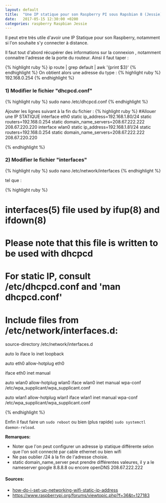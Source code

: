```yaml
---
layout: default
title:  "Une IP statique pour son Raspberry PI sous Rapsbian 8 (Jessie)"
date:   2017-05-15 12:30:00 +0200
categories: raspberry Raspbian Jessie
---
```


Il peut etre très utile d'avoir une IP Statique pour son Raspberry, notamment si l'on souhaite s'y connecter à distance.

Il faut tout d'abord récupérer des informations sur la connexion , notamment connaitre l'adresse de la porte du routeur. Ainsi il faut taper :

{% highlight ruby %}
ip route | grep default | awk '{print $3}'
{% endhighlight %}
On obtient alors une adresse du type :
{% highlight ruby %}
192.168.0.254
{% endhighlight %}

<h3>1) Modifier le fichier "dhcpcd.conf" </h3>

{% highlight ruby %}
sudo nano /etc/dhcpcd.conf
{% endhighlight %}

Ajouter les lignes suivant à la fin du fichier :
{% highlight ruby %}
#Allouer une IP STATIQUE
interface eth0
static ip_address=192.168.1.80/24
static routers=192.168.0.254
static domain_name_servers=208.67.222.222 208.67.220.220
interface wlan0
static ip_address=192.168.1.81/24
static routers=192.168.0.254
static domain_name_servers=208.67.222.222 208.67.220.220

{% endhighlight %}

<h3>2) Modifier le fichier "interfaces" </h3>

{% highlight ruby %}
sudo nano /etc/network/interfaces
{% endhighlight %}

tel que : 

{% highlight ruby %}
# interfaces(5) file used by ifup(8) and ifdown(8)

# Please note that this file is written to be used with dhcpcd
# For static IP, consult /etc/dhcpcd.conf and 'man dhcpcd.conf'

# Include files from /etc/network/interfaces.d:
source-directory /etc/network/interfaces.d

auto lo
iface lo inet loopback

auto eth0
allow-hotplug eth0

iface eth0 inet manual

auto wlan0
allow-hotplug wlan0
iface wlan0 inet manual
wpa-conf /etc/wpa_supplicant/wpa_supplicant.conf

auto wlan1
allow-hotplug wlan1
iface wlan1 inet manual
wpa-conf /etc/wpa_supplicant/wpa_supplicant.conf

{% endhighlight %}


Enfin il faut faire un <code>sudo reboot</code> ou bien (plus rapide) <code>sudo systemctl daemon-reload</code>.

<strong>Remarques: </strong>
 - Noter que l'on peut configurer un adresse ip statique différente selon que l'on soit connecté par cable ethernet ou bien wifi
 - Ne pas oublier /24 à la fin de l'adresse choisie.
 - static domain_name_server peut prendre différentes valeures, il y a le nameserver google 8.8.8.8 ou encore openDNS 208.67.222.222
 
<h4><strong>Sources:</strong></h4>
 <ul>
 <li>
<a href="https://raspberrypi.stackexchange.com/questions/37920/how-do-i-set-up-networking-wifi-static-ip-address">how-do-i-set-up-networking-wifi-static-ip-address</a>
</li>
<li>
<a href="https://www.raspberrypi.org/forums/viewtopic.php?f=36&t=127183" target="_Blanck">https://www.raspberrypi.org/forums/viewtopic.php?f=36&t=127183</a>
</li>
</ul>
